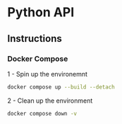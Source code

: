 # Python API

## Instructions

### Docker Compose
1 - Spin up the environemnt
```bash
docker compose up --build --detach
```
2 - Clean up the environment
```bash
docker compose down -v
```
